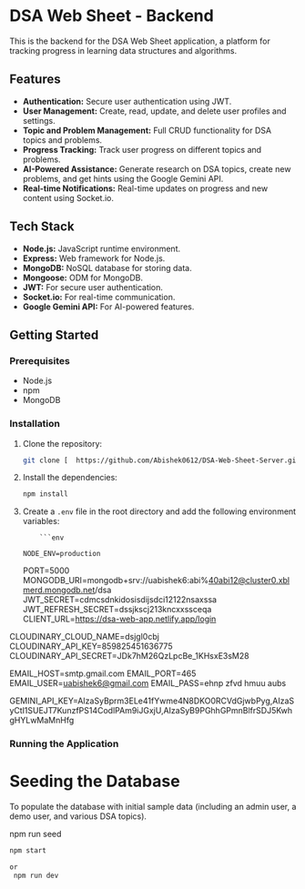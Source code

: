 # DSA Web Sheet - Backend

This is the backend for the DSA Web Sheet application, a platform for tracking progress in learning data structures and algorithms.

## Features

- **Authentication:** Secure user authentication using JWT.
- **User Management:** Create, read, update, and delete user profiles and settings.
- **Topic and Problem Management:** Full CRUD functionality for DSA topics and problems.
- **Progress Tracking:** Track user progress on different topics and problems.
- **AI-Powered Assistance:** Generate research on DSA topics, create new problems, and get hints using the Google Gemini API.
- **Real-time Notifications:** Real-time updates on progress and new content using Socket.io.

## Tech Stack

- **Node.js:** JavaScript runtime environment.
- **Express:** Web framework for Node.js.
- **MongoDB:** NoSQL database for storing data.
- **Mongoose:** ODM for MongoDB.
- **JWT:** For secure user authentication.
- **Socket.io:** For real-time communication.
- **Google Gemini API:** For AI-powered features.

## Getting Started

### Prerequisites

- Node.js
- npm
- MongoDB

### Installation

1.  Clone the repository:
    ```bash
    git clone [  https://github.com/Abishek0612/DSA-Web-Sheet-Server.git  ]
    ```
2.  Install the dependencies:
    ```bash
    npm install
    ```
3.  Create a `.env` file in the root directory and add the following environment variables:

            ```env

        NODE_ENV=production

    PORT=5000
    MONGODB_URI=mongodb+srv://uabishek6:abi%40abi12@cluster0.xblmerd.mongodb.net/dsa
    JWT_SECRET=cdmcsdnkidosisdijsdci12122nsaxssa
    JWT_REFRESH_SECRET=dssjkscj213kncxxssceqa
    CLIENT_URL=https://dsa-web-app.netlify.app/login

CLOUDINARY_CLOUD_NAME=dsjgl0cbj
CLOUDINARY_API_KEY=859825451636775
CLOUDINARY_API_SECRET=JDk7hM26QzLpcBe_1KHsxE3sM28

EMAIL_HOST=smtp.gmail.com
EMAIL_PORT=465
EMAIL_USER=uabishek6@gmail.com
EMAIL_PASS=ehnp zfvd hmuu aubs

GEMINI_API_KEY=AIzaSyBprm3ELe41fYwme4N8DKO0RCVdGjwbPyg,AIzaSyCtl1SUEJT7KunzfPS14CodlPAm9iJGxjU,AIzaSyB9PGhhGPmnBlfrSDJ5KwhgHYLwMaMnHfg

### Running the Application

# Seeding the Database

To populate the database with initial sample data (including an admin user, a demo user, and various DSA topics).

npm run seed

```bash
npm start

or
 npm run dev
```
